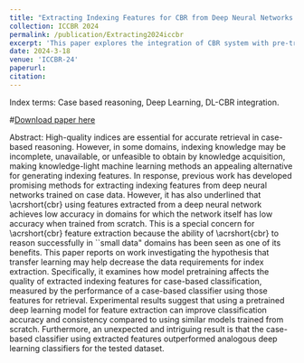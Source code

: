 ```yaml
---
title: "Extracting Indexing Features for CBR from Deep Neural Networks: A Transfer Learning Approach, Accepted at ICCBR-2024"
collection: ICCBR 2024
permalink: /publication/Extracting2024iccbr
excerpt: 'This paper explores the integration of CBR system with pre-trained DL models.'
date: 2024-3-18
venue: 'ICCBR-24'
paperurl: 
citation: 
---
```

Index terms: Case based reasoning, Deep Learning, DL-CBR integration.

#[Download paper here](http://vision.soic.indiana.edu/papers/examining2023iccbr.pdf)

Abstract: High-quality indices are essential for accurate retrieval in case-based reasoning.  However, in some domains, indexing knowledge may be incomplete, unavailable, or unfeasible to obtain by knowledge acquisition, making knowledge-light machine learning methods an appealing alternative for generating indexing features.  In response, previous work has developed promising methods for extracting indexing features from deep neural networks trained on case data.
However, it has also underlined that \acrshort{cbr} using features extracted from a deep neural network achieves low accuracy in domains for which the network itself has low accuracy when trained from scratch.  This is a special concern for \acrshort{cbr} feature extraction because  the ability of \acrshort{cbr} to reason successfully in ``small data" domains has been seen as one of its benefits.   This paper reports on work investigating the hypothesis that transfer learning may help decrease the data requirements for index extraction.   Specifically, it examines how model pretraining affects the quality of extracted indexing features for case-based classification, measured by the performance of a case-based classifier using those features for retrieval. Experimental results suggest that using a pretrained deep learning model for feature extraction can improve classification accuracy and consistency compared to using similar models trained from scratch.  Furthermore, an unexpected and intriguing result is that the case-based classifier using extracted features outperformed analogous deep learning classifiers for the tested dataset.
